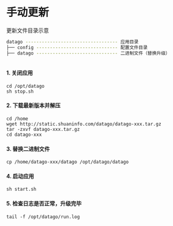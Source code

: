 # 手动更新



更新文件目录示意

```bash
datago ---------------------------------- 应用目录
├── config ------------------------------ 配置文件目录
├── datago ------------------------------ 二进制文件（替换升级）



```



#### 1. 关闭应用
```shell
cd /opt/datago
sh stop.sh
```



#### 2. 下载最新版本并解压

```shell
cd /home
wget http://static.shuaninfo.com/datago/datago-xxx.tar.gz
tar -zxvf datago-xxx.tar.gz
cd datago-xxx
```



#### 3. 替换二进制文件

```shell
cp /home/datago-xxx/datago /opt/datago/datago
```



#### 4. 启动应用

```shell
sh start.sh
```



#### 5. 检查日志是否正常，升级完毕

```shell
tail -f /opt/datago/run.log
```








